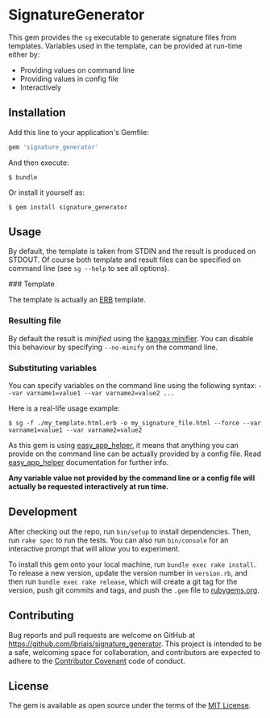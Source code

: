 # SignatureGenerator

This gem provides the `sg` executable to generate signature files from templates.
Variables used in the template, can be provided at run-time either by:

* Providing values on command line
* Providing values in config file
* Interactively

## Installation

Add this line to your application's Gemfile:

```ruby
gem 'signature_generator'
```

And then execute:

    $ bundle

Or install it yourself as:

    $ gem install signature_generator

## Usage

By default, the template is taken from STDIN and the result is produced on STDOUT. Of course both template and
result files can be specified on command line (see `sg --help` to see all options).

### Template

The template is actually an [ERB](http://www.stuartellis.name/articles/erb/) template.

### Resulting file

By default the result is _minified_ using the [kangax minifier](https://github.com/kangax/html-minifier/). You can disable
this behaviour by specifying `--no-minify` on the command line.

### Substituting variables

You can specify variables on the command line using the following syntax: `--var varname1=value1 --var varname2=value2 ...`

Here is a real-life usage example:

    $ sg -f ./my_template.html.erb -o my_signature_file.html --force --var varname1=value1 --var varname2=value2 

As this gem is using [easy_app_helper](https://github.com/lbriais/easy_app_helper), it means that anything you can provide
on the command line can be actually provided by a config file. Read [easy_app_helper](https://github.com/lbriais/easy_app_helper) 
documentation for further info.

__Any variable value not provided by the command line or a config file will actually be requested interactively at run time.__

## Development

After checking out the repo, run `bin/setup` to install dependencies. Then, run `rake spec` to run the tests. 
You can also run `bin/console` for an interactive prompt that will allow you to experiment.

To install this gem onto your local machine, run `bundle exec rake install`. 
To release a new version, update the version number in `version.rb`, and then run `bundle exec rake release`, 
which will create a git tag for the version, push git commits and tags, and push the `.gem` file 
to [rubygems.org](https://rubygems.org).

## Contributing

Bug reports and pull requests are welcome on GitHub at https://github.com/lbriais/signature_generator. 
This project is intended to be a safe, welcoming space for collaboration, and contributors are expected 
to adhere to the [Contributor Covenant](http://contributor-covenant.org) code of conduct.


## License

The gem is available as open source under the terms of the [MIT License](http://opensource.org/licenses/MIT).

